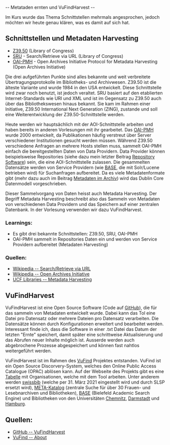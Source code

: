 -- Metataden ernten und VuFindHarvest --

Im Kurs wurde das Thema Schnittstellen mehrmals angesprochen, jedoch möchten wir heute genau klären, was es damit auf sich hat.

## Schnittstellen und Metadaten Harvesting

- [Z39.50](https://de.wikipedia.org/wiki/Z39.50) (Library of Congress)
- [SRU](https://de.wikipedia.org/wiki/Search/Retrieve_via_URL) - Search/Retrieve via URL (Library of Congress)
- [OAI-PMH](https://de.wikipedia.org/wiki/Open_Archives_Initiative) - Open Archives Initiative Protocol for Metadata Harvesting (Open Archives Initiative)


Die drei aufgeführten Punkte sind alles bekannte und weit verbreitete Übertragungsprotokolle im Bibliotheks- und Archivwesen. Z39.50 ist die älteste Variante und wurde 1984 in den USA entwickelt. Diese Schnittstelle wird zwar noch benutzt, ist jedoch veraltet. SRU basiert auf den etablierten Internet-Standards wie URI und XML und ist im Gegensatz zu Z39.50 auch über das Bibliothekswesen hinaus bekannt. Sie kam im Rahmen einer Initiative, Z39.50 International Next Generation (ZING), zustande und soll eine Weiterentwicklung der Z39.50-Schnittstelle werden.

Heute werden wir hauptsächlich mit der AOI-Schnittstelle arbeiten und haben bereits in anderen Vorlesungen mit ihr gearbeitet. Das [OAI-PMH](http://www.openarchives.org/OAI/openarchivesprotocol.html) wurde 2000 entwickelt, da Publikationen häufig verstreut über Server verschiedener Institutionen gesucht werden müssen. Während Z39.50 verschiedene Anfragen an mehrere Hosts stellen muss, sammelt OAI-PMH einfach die bereitgestellten Daten von Data Providern. Data Provider können beispielsweise Repositories (siehe dazu mein letzter Beitrag [Repository Software](https://tinablabla.github.io/bainotes/2020/10/16/Repository-Software.html)) sein, die eine AOI-Schnittstelle zulassen. Die gesammelten Datensätze werden von Service Providern (wie [BASE](https://de.wikipedia.org/wiki/Bielefeld_Academic_Search_Engine), die mit Solr/Lucene betrieben wird) für Suchanfragen aufbereitet. Da es viele Metadatenformate gibt (mehr dazu auch im Beitrag [Metadaten im Archiv](https://tinablabla.github.io/bainotes/2020/10/09/Metadaten-im-Archiv.html)) wird das Dublin Core Datenmodell vorgeschrieben.

Dieser Sammelvorgang von Daten heisst auch Metadata Harvesting. Der Begriff Metadata Harvesting beschreibt also das Sammeln von Metadaten von verschiedenen Data Providern und das Speichern auf einer zentralen Datenbank. In der Vorlesung verwenden wir dazu VuFindHarvest.

### Learnings:
- Es gibt drei bekannte Schnittstellen: Z39.50, SRU, OAI-PMH
- OAI-PMH sammelt in Repositories Daten ein und werden von Service Providern aufbereitet (Metadaten Harvesting)

### Quellen:
- [Wikipedia -- Search/Retrieve via URL](https://de.wikipedia.org/wiki/Search/Retrieve_via_URL)
- [Wikipedia -- Open Archives Initiative](https://de.wikipedia.org/wiki/Open_Archives_Initiative)
- [UCF Libraries -- Metadata Harvesting](https://guides.ucf.edu/metadata/metaHarvesting)

## VuFindHarvest
VuFindHarvest ist eine Open Source Software (Code auf [GitHub](https://github.com/vufind-org/vufindharvest)), die für das sammeln von Metadaten entwickelt wurde. Dabei kann das Tol eine Datei pro Datensatz oder mehrere Dateien pro Datensatz verarbeiten. Die Datensätze können durch Konfigurationen erweitert und bearbeitet werden. Interessant finde ich, dass die Software in einer .txt Datei das Datum der letzten "Ernte" speichert, damit später eine schrittweise Aktualisierung und das Abrufen neuer Inhalte möglich ist. Ausserde werden auch abgebrochene Prozesse abgespeichert und können fast nahtlos weitergeführt werden.

VuFindHarvest ist im Rahmen des [VuFind](https://vufind.org/vufind/) Projektes entstanden. VuFind ist ein Open Source Discorvery-System, welches den Online Public Access Catalogue (OPAC) ablösen kann. Auf der Webseite des Projekts gibt es eine [Tabelle](https://vufind.org/wiki/community:installations) mit Organisationen, welche mit dem Tool arbeiten. Unter anderem werden [swissbib](https://www.swissbib.ch/) (welche per 31. März 2021 eingestellt wird und durch SLSP ersetzt wird), [META-Katalog](https://www.meta-katalog.eu/) (zentrale Suche für über 30 Frauen- und Lesebnarchiven und Bibliotheken), [BASE](https://www.base-search.net/) (Bielefeld Academic Search Engine) und Bibliotheken von den Universitäten [Chemnitz](https://www.tu-chemnitz.de/ub/), [Darmstadt](https://www.ulb.tu-darmstadt.de/service/start/index.en.jsp) und [Hamburg](https://www.tub.tuhh.de/).


## Quellen:
- [GitHub -- VuFindHarvest](https://github.com/vufind-org/vufindharvest)
- [VuFind -- About](https://vufind.org/vufind/about.html)
